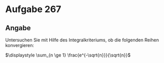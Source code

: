 # Aufgabe 267
## Angabe

Untersuchen Sie mit Hilfe des Integralkriteriums, ob die folgenden Reihen konvergieren:

$\displaystyle \sum_{n \ge 1} \frac{e^{-\sqrt{n}}}{\sqrt{n}}$